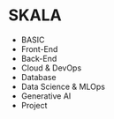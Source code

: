 # SKALA

- BASIC
- Front-End
- Back-End
- Cloud & DevOps
- Database
- Data Science & MLOps
- Generative AI
- Project